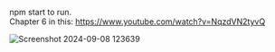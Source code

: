 npm start to run. \
Chapter 6 in this:
https://www.youtube.com/watch?v=NqzdVN2tyvQ 

![Screenshot 2024-09-08 123639](https://github.com/user-attachments/assets/15aa961f-4a13-409e-9395-f86c34384f9f)
